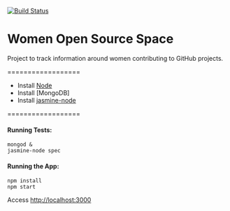 [![Build Status](https://snap-ci.com/aninhalacerda/women-contributing/branch/master/build_image)](https://snap-ci.com/aninhalacerda/women-contributing/branch/master)

Women Open Source Space
==================

Project to track information around women contributing to GitHub projects.

==================

* Install [Node](http://nodejs.org/)
* Install [MongoDB]
* Install [jasmine-node](https://www.npmjs.com/package/jasmine-node)

==================

#### Running Tests:

``mongod &``  
``jasmine-node spec``

#### Running the App:

``npm install``  
``npm start``

Access [http://localhost:3000](http://localhost:3000)



